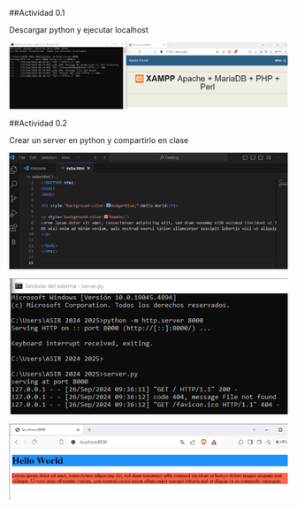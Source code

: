 ##Actividad 0.1

Descargar python y ejecutar localhost

![img1](/Actividad0/imagenes/act1.png)

##Actividad 0.2

Crear un server en python y compartirlo en clase

![img2](/Actividad0/imagenes/index.png)


![img3](/Actividad0/imagenes/create.png)


![img4](/Actividad0/imagenes/check.png)

